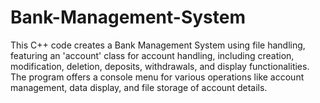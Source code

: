 # Bank-Management-System
This C++ code creates a Bank Management System using file handling, featuring an 'account' class for account 
handling, including creation, modification, deletion, deposits, withdrawals, and display functionalities. The 
program offers a console menu for various operations like account management, data display, and file storage 
of account details.
